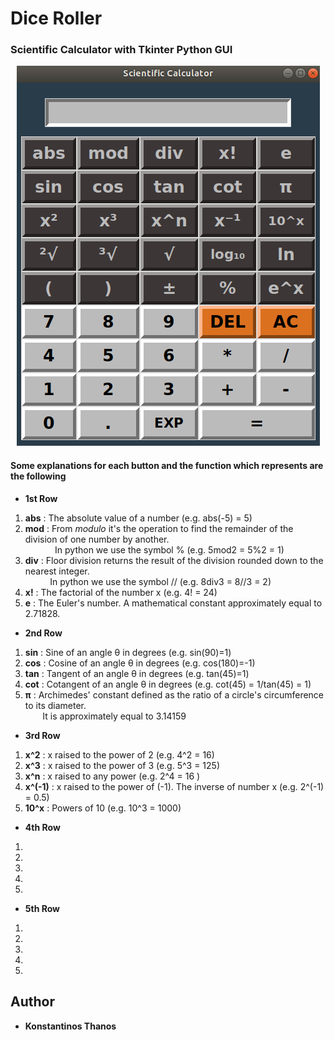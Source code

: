 # Dice Roller


### Scientific Calculator with Tkinter Python GUI

<p align="center">
   <img src="sci_calc.png">
</p>

#### Some explanations for each button and the function which represents are the following

- **1st Row**  
  
1. **abs** : The absolute value of a number (e.g. abs(-5) = 5)
2. **mod** : From *modulo* it's the operation to find the remainder of the division of one number by another.  
&nbsp; &nbsp; &nbsp; &nbsp; &nbsp; &nbsp;  In python we use the symbol %  (e.g. 5mod2 = 5%2 = 1)  
3. **div** : Floor division returns the result of the division rounded down to the nearest integer.  
&nbsp; &nbsp; &nbsp; &nbsp; &nbsp;  In python we use the symbol //  (e.g. 8div3 = 8//3 = 2)
4. **x!**  : The factorial of the number x (e.g. 4! = 24)
5. **e**   : The Euler's number. A mathematical constant approximately equal to 2.71828.  

- **2nd Row**  

1. **sin** : Sine of an angle &theta; in degrees (e.g. sin(90)=1)
2. **cos** : Cosine of an angle &theta; in degrees (e.g. cos(180)=-1)
3. **tan** : Tangent of an angle &theta; in degrees (e.g. tan(45)=1)
4. **cot** : Cotangent of an angle &theta; in degrees (e.g. cot(45) = 1/tan(45) = 1)
5. **π** : Archimedes' constant defined as the ratio of a circle's circumference to its diameter.  
&nbsp; &nbsp; &nbsp; &nbsp;It is approximately equal to 3.14159

- **3rd Row**  

1. **x^2** : x raised to the power of 2 (e.g. 4^2 = 16)
2. **x^3** : x raised to the power of 3 (e.g. 5^3 = 125)
3. **x^n** : x raised to any power (e.g. 2^4 = 16 )
4. **x^(-1)** : x raised to the power of (-1). The inverse of number x (e.g. 2^(-1) = 0.5)
5. **10^x** : Powers of 10 (e.g. 10^3 = 1000)

- **4th Row**  

1. 
2.
3.
4.
5.

- **5th Row**  

1.
2.
3.
4.
5.

## Author
* **Konstantinos Thanos**
